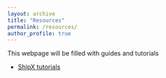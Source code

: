 ```yaml
---
layout: archive
title: "Resources"
permalink: /resources/
author_profile: true
---
```


This webpage will be filled with guides and tutorials

- [ShipX tutorials](Working-with-shipx-title/)
